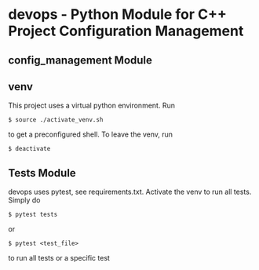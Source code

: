 # devops - Python Module for C++ Project Configuration Management

## config_management Module

## venv

This project uses a virtual python environment. Run 
    
    $ source ./activate_venv.sh 

to get a preconfigured shell. To leave the venv, run 

    $ deactivate

## Tests Module

devops uses pytest, see requirements.txt. Activate the venv to run all tests. Simply do 

    $ pytest tests

or

    $ pytest <test_file>

to run all tests or a specific test
